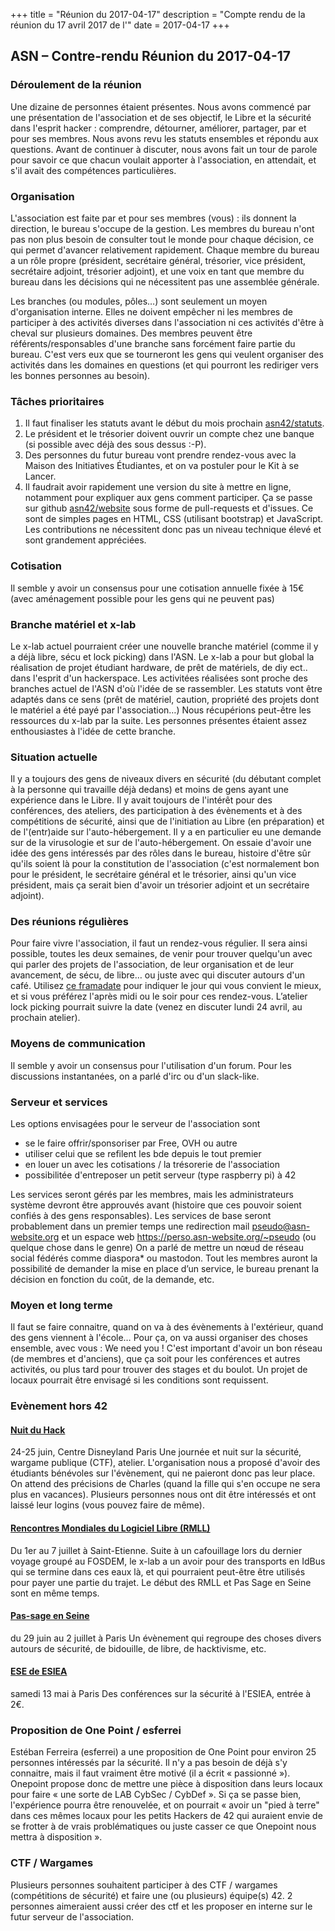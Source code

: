 +++
title = "Réunion du 2017-04-17"
description = "Compte rendu de la réunion du 17 avril 2017 de l'"
date = 2017-04-17
+++

## ASN – Contre-rendu Réunion du 2017-04-17

### Déroulement de la réunion

Une dizaine de personnes étaient présentes.
Nous avons commencé par une présentation de l'association et de ses objectif, le Libre et la sécurité dans l'esprit hacker : comprendre, détourner, améliorer, partager, par et pour ses membres.
Nous avons revu les statuts ensembles et répondu aux questions.
Avant de continuer à discuter, nous avons fait un tour de parole pour savoir ce que chacun voulait apporter à l'association, en attendait, et s'il avait des compétences particulières.

### Organisation

L'association est faite par et pour ses membres (vous) : ils donnent la direction, le bureau s'occupe de la gestion.
Les membres du bureau n'ont pas non plus besoin de consulter tout le monde pour chaque décision, ce qui permet d'avancer relativement rapidement.
Chaque membre du bureau a un rôle propre (président, secrétaire général, trésorier, vice président, secrétaire adjoint, trésorier adjoint), et une voix en tant que membre du bureau dans les décisions qui ne nécessitent pas une assemblée générale.

Les branches (ou modules, pôles…) sont seulement un moyen d'organisation interne. Elles ne doivent empêcher ni les membres de participer à des activités diverses dans l'association ni ces activités d'être à cheval sur plusieurs domaines.
Des membres peuvent être référents/responsables d'une branche sans forcément faire partie du bureau. C'est vers eux que se tourneront les gens qui veulent organiser des activités dans les domaines en questions (et qui pourront les rediriger vers les bonnes personnes au besoin).

### Tâches prioritaires

1. Il faut finaliser les statuts avant le début du mois prochain [asn42/statuts](https://github.com/asn/statuts).
2. Le président et le trésorier doivent ouvrir un compte chez une banque (si possible avec déjà des sous dessus :-P).
3. Des personnes du futur bureau vont prendre rendez-vous avec la Maison des Initiatives Étudiantes, et on va postuler pour le Kit à se Lancer.
4. Il faudrait avoir rapidement une version du site à mettre en ligne, notamment pour expliquer aux gens comment participer. Ça se passe sur github [asn42/website](https://github.com/asn42/website) sous forme de pull-requests et d'issues. Ce sont de simples pages en HTML, CSS (utilisant bootstrap) et JavaScript. Les contributions ne nécessitent donc pas un niveau technique élevé et sont grandement appréciées.

### Cotisation

Il semble y avoir un consensus pour une cotisation annuelle fixée à 15€ (avec aménagement possible pour les gens qui ne peuvent pas)

### Branche matériel et x-lab

Le x-lab actuel pourraient créer une nouvelle branche matériel (comme il y a déjà libre, sécu et lock picking) dans l'ASN.
Le x-lab a pour but global la réalisation de projet étudiant hardware, de prêt de matériels, de diy ect.. dans l'esprit d'un hackerspace. Les activitées réalisées sont proche des branches actuel de l'ASN d'où l'idée de se rassembler.
Les statuts vont être adaptés dans ce sens (prêt de matériel, caution, propriété des projets dont le matériel a été payé par l'association…)
Nous récupérions peut-être les ressources du x-lab par la suite.
Les personnes présentes étaient assez enthousiastes à l'idée de cette branche.

### Situation actuelle

Il y a toujours des gens de niveaux divers en sécurité (du débutant complet à la personne qui travaille déjà dedans) et moins de gens ayant une expérience dans le Libre.
Il y avait toujours de l'intérêt pour des conférences, des ateliers, des participation à des évènements et à des compétitions de sécurité, ainsi que de l'initiation au Libre (en préparation) et de l'(entr)aide sur l'auto-hébergement.
Il y a en particulier eu une demande sur de la virusologie et sur de l'auto-hébergement.
On essaie d'avoir une idée des gens intéressés par des rôles dans le bureau, histoire d'être sûr qu'ils soient là pour la constitution de l'association (c'est normalement bon pour le président, le secrétaire général et le trésorier, ainsi qu'un vice président, mais ça serait bien d'avoir un trésorier adjoint et un secrétaire adjoint).

### Des réunions régulières

Pour faire vivre l'association, il faut un rendez-vous régulier. Il sera ainsi possible, toutes les deux semaines, de venir pour trouver quelqu'un avec qui parler des projets de l'association, de leur organisation et de leur avancement, de sécu, de libre… ou juste avec qui discuter autours d'un café.
Utilisez [ce framadate](https://framadate.org/pvTCTHgWrx8oPd3a) pour indiquer le jour qui vous convient le mieux, et si vous préférez l'après midi ou le soir pour ces rendez-vous.
L’atelier lock picking pourrait suivre la date (venez en discuter lundi 24 avril, au prochain atelier).

### Moyens de communication

Il semble y avoir un consensus pour l'utilisation d'un forum.
Pour les discussions instantanées, on a parlé d'irc ou d'un slack-like.

### Serveur et services

Les options envisagées pour le serveur de l'association sont
- se le faire offrir/sponsoriser par Free, OVH ou autre
- utiliser celui que se refilent les bde depuis le tout premier
- en louer un avec les cotisations / la trésorerie de l'association
- possibilitée d'entreposer un petit serveur (type raspberry pi) à 42

Les services seront gérés par les membres, mais les administrateurs système devront être approuvés avant (histoire que ces pouvoir soient confiés à des gens responsables).
Les services de base seront probablement dans un premier temps une redirection mail pseudo@asn-website.org et un espace web https://perso.asn-website.org/~pseudo (ou quelque chose dans le genre)
On a parlé de mettre un nœud de réseau social fédérés comme diaspora* ou mastodon.
Tout les membres auront la possibilité de demander la mise en place d’un service, le bureau prenant la décision en fonction du coût, de la demande, etc.


### Moyen et long terme

Il faut se faire connaitre, quand on va à des évènements à l'extérieur, quand des gens viennent à l'école…
Pour ça, on va aussi organiser des choses ensemble, avec vous : We need you !
C'est important d'avoir un bon réseau (de membres et d'anciens), que ça soit pour les conférences et autres activités, ou plus tard pour trouver des stages et du boulot.
Un projet de locaux pourrait être envisagé si les conditions sont requissent.

### Evènement hors 42

#### [Nuit du Hack](https://nuitduhack.com/)
24-25 juin, Centre Disneyland Paris
Une journée et nuit sur la sécurité, wargame publique (CTF), atelier.
L'organisation nous a proposé d'avoir des étudiants bénévoles sur l'évènement, qui ne paieront donc pas leur place. On attend des précisions de Charles (quand la fille qui s'en occupe ne sera plus en vacances). Plusieurs personnes nous ont dit être intéressés et ont laissé leur logins (vous pouvez faire de même).

#### [Rencontres Mondiales du Logiciel Libre (RMLL)](https://2017.rmll.info/)
Du 1er au 7 juillet à Saint-Etienne.
Suite à un cafouillage lors du dernier voyage groupé au FOSDEM, le x-lab a un avoir pour des transports en IdBus qui se termine dans ces eaux là, et qui pourraient peut-être être utilisés pour payer une partie du trajet.
Le début des RMLL et Pas Sage en Seine sont en même temps.

#### [Pas-sage en Seine](https://passageenseine.fr/)
du 29 juin au 2 juillet à Paris
Un évènement qui regroupe des choses divers autours de sécurité, de bidouille, de libre, de hacktivisme, etc.

#### [ESE de ESIEA](https://ese.esiea.fr/)
samedi 13 mai à Paris
Des conférences sur la sécurité à l'ESIEA, entrée à 2€.

### Proposition de One Point / esferrei

Estéban Ferreira (esferrei) a une proposition de One Point pour environ 25 personnes intéressés par la sécurité. Il n'y a pas besoin de déjà s'y connaitre, mais il faut vraiment être motivé (il a écrit « passionné »).
Onepoint propose donc de mettre une pièce à disposition dans leurs locaux pour faire « une sorte de LAB CybSec / CybDef ».
Si ça se passe bien, l'expérience pourra être renouvelée, et on pourrait « avoir un "pied à terre" dans ces mêmes locaux pour les petits Hackers de 42 qui auraient envie de se frotter à de vrais problématiques ou juste casser ce que Onepoint nous mettra à disposition ».

### CTF / Wargames
Plusieurs personnes souhaitent participer à des CTF / wargames (compétitions de sécurité) et faire une (ou plusieurs) équipe(s) 42. 2 personnes aimeraient aussi créer des ctf et les proposer en interne sur le futur serveur de l'association.
